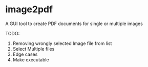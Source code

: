 # image2pdf
A GUI tool to create PDF documents for single or multiple images


TODO: 
1. Removing wrongly selected Image file from list
2. Select Multiple files
3. Edge cases
4. Make executable
